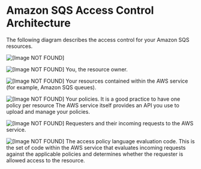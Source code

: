 # Amazon SQS Access Control Architecture<a name="sqs-creating-custom-policies-architecture"></a>

The following diagram describes the access control for your Amazon SQS resources\.

![\[Image NOT FOUND\]](http://docs.aws.amazon.com/AWSSimpleQueueService/latest/SQSDeveloperGuide/images/AccessPolicyLanguage_Arch_Overview.png)

![\[Image NOT FOUND\]](http://docs.aws.amazon.com/AWSSimpleQueueService/latest/SQSDeveloperGuide/images/number-1-red.png) You, the resource owner\.

![\[Image NOT FOUND\]](http://docs.aws.amazon.com/AWSSimpleQueueService/latest/SQSDeveloperGuide/images/number-2-red.png) Your resources contained within the AWS service \(for example, Amazon SQS queues\)\.

![\[Image NOT FOUND\]](http://docs.aws.amazon.com/AWSSimpleQueueService/latest/SQSDeveloperGuide/images/number-3-red.png) Your policies\. It is a good practice to have one policy per resource The AWS service itself provides an API you use to upload and manage your policies\.

![\[Image NOT FOUND\]](http://docs.aws.amazon.com/AWSSimpleQueueService/latest/SQSDeveloperGuide/images/number-4-red.png) Requesters and their incoming requests to the AWS service\.

![\[Image NOT FOUND\]](http://docs.aws.amazon.com/AWSSimpleQueueService/latest/SQSDeveloperGuide/images/number-5-red.png) The access policy language evaluation code\. This is the set of code within the AWS service that evaluates incoming requests against the applicable policies and determines whether the requester is allowed access to the resource\.